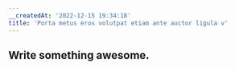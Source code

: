 ```yaml
---
__createdAt: '2022-12-15 19:34:18'
title: 'Porta metus eros volutpat etiam ante auctor ligula v'
---
```


## Write something awesome.